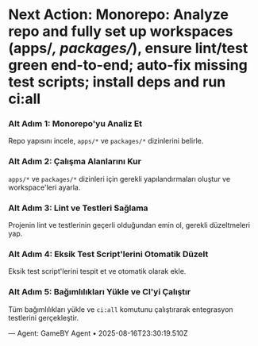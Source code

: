 # Next Action: Monorepo: Analyze repo and fully set up workspaces (apps/*, packages/*), ensure lint/test green end-to-end; auto-fix missing test scripts; install deps and run ci:all

### Alt Adım 1: Monorepo'yu Analiz Et
Repo yapısını incele, `apps/*` ve `packages/*` dizinlerini belirle.

### Alt Adım 2: Çalışma Alanlarını Kur
`apps/*` ve `packages/*` dizinleri için gerekli yapılandırmaları oluştur ve workspace'leri ayarla.

### Alt Adım 3: Lint ve Testleri Sağlama
Projenin lint ve testlerinin geçerli olduğundan emin ol, gerekli düzeltmeleri yap.

### Alt Adım 4: Eksik Test Script'lerini Otomatik Düzelt
Eksik test script'lerini tespit et ve otomatik olarak ekle.

### Alt Adım 5: Bağımlılıkları Yükle ve CI'yi Çalıştır
Tüm bağımlılıkları yükle ve `ci:all` komutunu çalıştırarak entegrasyon testlerini gerçekleştir.

— Agent: GameBY Agent • 2025-08-16T23:30:19.510Z

